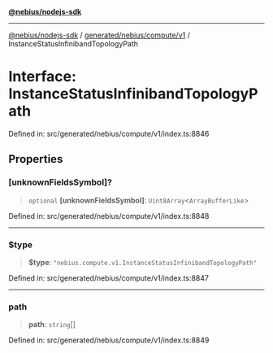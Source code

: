 [**@nebius/nodejs-sdk**](../../../../../README.md)

---

[@nebius/nodejs-sdk](../../../../../README.md) / [generated/nebius/compute/v1](../README.md) / InstanceStatusInfinibandTopologyPath

# Interface: InstanceStatusInfinibandTopologyPath

Defined in: src/generated/nebius/compute/v1/index.ts:8846

## Properties

### \[unknownFieldsSymbol\]?

> `optional` **\[unknownFieldsSymbol\]**: `Uint8Array`\<`ArrayBufferLike`\>

Defined in: src/generated/nebius/compute/v1/index.ts:8848

---

### $type

> **$type**: `"nebius.compute.v1.InstanceStatusInfinibandTopologyPath"`

Defined in: src/generated/nebius/compute/v1/index.ts:8847

---

### path

> **path**: `string`[]

Defined in: src/generated/nebius/compute/v1/index.ts:8849
